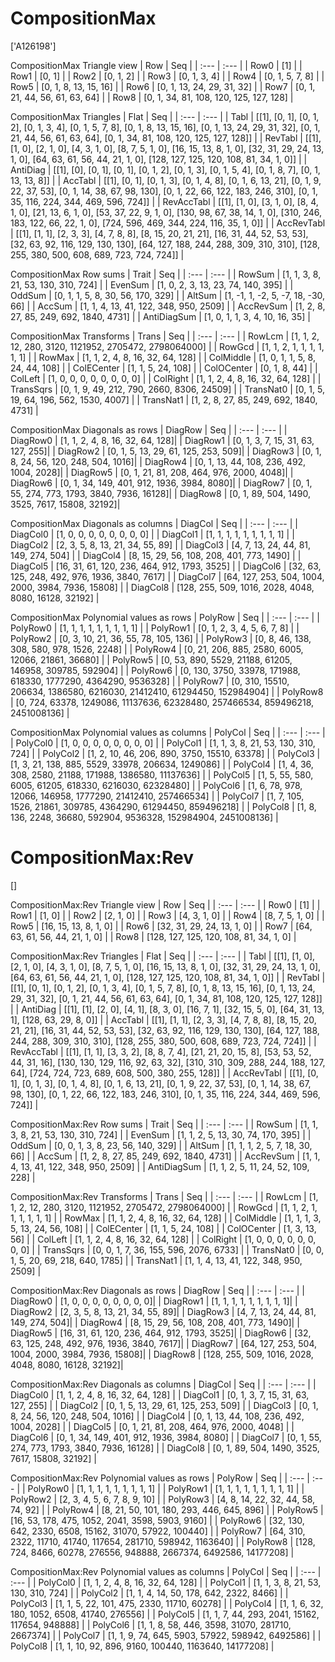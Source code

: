 # CompositionMax
['A126198']

CompositionMax Triangle view
|  Row   |  Seq   |
| :---   |  :---  |
| Row0 | [1] |
| Row1 | [0, 1] |
| Row2 | [0, 1, 2] |
| Row3 | [0, 1, 3, 4] |
| Row4 | [0, 1, 5, 7, 8] |
| Row5 | [0, 1, 8, 13, 15, 16] |
| Row6 | [0, 1, 13, 24, 29, 31, 32] |
| Row7 | [0, 1, 21, 44, 56, 61, 63, 64] |
| Row8 | [0, 1, 34, 81, 108, 120, 125, 127, 128] |

CompositionMax Triangles
| Flat       |  Seq  |
| :---       | :---  |
| Tabl       | [[1], [0, 1], [0, 1, 2], [0, 1, 3, 4], [0, 1, 5, 7, 8], [0, 1, 8, 13, 15, 16], [0, 1, 13, 24, 29, 31, 32], [0, 1, 21, 44, 56, 61, 63, 64], [0, 1, 34, 81, 108, 120, 125, 127, 128]] |
| RevTabl    | [[1], [1, 0], [2, 1, 0], [4, 3, 1, 0], [8, 7, 5, 1, 0], [16, 15, 13, 8, 1, 0], [32, 31, 29, 24, 13, 1, 0], [64, 63, 61, 56, 44, 21, 1, 0], [128, 127, 125, 120, 108, 81, 34, 1, 0]] |
| AntiDiag   | [[1], [0], [0, 1], [0, 1], [0, 1, 2], [0, 1, 3], [0, 1, 5, 4], [0, 1, 8, 7], [0, 1, 13, 13, 8]] |
| AccTabl    | [[1], [0, 1], [0, 1, 3], [0, 1, 4, 8], [0, 1, 6, 13, 21], [0, 1, 9, 22, 37, 53], [0, 1, 14, 38, 67, 98, 130], [0, 1, 22, 66, 122, 183, 246, 310], [0, 1, 35, 116, 224, 344, 469, 596, 724]] |
| RevAccTabl | [[1], [1, 0], [3, 1, 0], [8, 4, 1, 0], [21, 13, 6, 1, 0], [53, 37, 22, 9, 1, 0], [130, 98, 67, 38, 14, 1, 0], [310, 246, 183, 122, 66, 22, 1, 0], [724, 596, 469, 344, 224, 116, 35, 1, 0]] |
| AccRevTabl | [[1], [1, 1], [2, 3, 3], [4, 7, 8, 8], [8, 15, 20, 21, 21], [16, 31, 44, 52, 53, 53], [32, 63, 92, 116, 129, 130, 130], [64, 127, 188, 244, 288, 309, 310, 310], [128, 255, 380, 500, 608, 689, 723, 724, 724]] |

CompositionMax Row sums
| Trait        |   Seq  |
| :---         |  :---  |
| RowSum       | [1, 1, 3, 8, 21, 53, 130, 310, 724] |
| EvenSum      | [1, 0, 2, 3, 13, 23, 74, 140, 395] |
| OddSum       | [0, 1, 1, 5, 8, 30, 56, 170, 329] |
| AltSum       | [1, -1, 1, -2, 5, -7, 18, -30, 66] |
| AccSum       | [1, 1, 4, 13, 41, 122, 348, 950, 2509] |
| AccRevSum    | [1, 2, 8, 27, 85, 249, 692, 1840, 4731] |
| AntiDiagSum  | [1, 0, 1, 1, 3, 4, 10, 16, 35] |

CompositionMax Transforms
| Trans      |   Seq  |
| :---       |  :---  |
| RowLcm     | [1, 1, 2, 12, 280, 3120, 1121952, 2705472, 2798064000] |
| RowGcd     | [1, 1, 2, 1, 1, 1, 1, 1, 1] |
| RowMax     | [1, 1, 2, 4, 8, 16, 32, 64, 128] |
| ColMiddle  | [1, 0, 1, 1, 5, 8, 24, 44, 108] |
| ColECenter | [1, 1, 5, 24, 108] |
| ColOCenter | [0, 1, 8, 44] |
| ColLeft    | [1, 0, 0, 0, 0, 0, 0, 0, 0] |
| ColRight   | [1, 1, 2, 4, 8, 16, 32, 64, 128] |
| TransSqrs  | [0, 1, 9, 49, 212, 790, 2660, 8306, 24509] |
| TransNat0  | [0, 1, 5, 19, 64, 196, 562, 1530, 4007] |
| TransNat1  | [1, 2, 8, 27, 85, 249, 692, 1840, 4731] |

CompositionMax Diagonals as rows
| DiagRow  |   Seq  |
| :---     |  :---  |
| DiagRow0 | [1, 1, 2, 4, 8, 16, 32, 64, 128]|
| DiagRow1 | [0, 1, 3, 7, 15, 31, 63, 127, 255]|
| DiagRow2 | [0, 1, 5, 13, 29, 61, 125, 253, 509]|
| DiagRow3 | [0, 1, 8, 24, 56, 120, 248, 504, 1016]|
| DiagRow4 | [0, 1, 13, 44, 108, 236, 492, 1004, 2028]|
| DiagRow5 | [0, 1, 21, 81, 208, 464, 976, 2000, 4048]|
| DiagRow6 | [0, 1, 34, 149, 401, 912, 1936, 3984, 8080]|
| DiagRow7 | [0, 1, 55, 274, 773, 1793, 3840, 7936, 16128]|
| DiagRow8 | [0, 1, 89, 504, 1490, 3525, 7617, 15808, 32192]|

CompositionMax Diagonals as columns
| DiagCol  |   Seq  |
| :---     |  :---  |
| DiagCol0 | [1, 0, 0, 0, 0, 0, 0, 0, 0] |
| DiagCol1 | [1, 1, 1, 1, 1, 1, 1, 1, 1] |
| DiagCol2 | [2, 3, 5, 8, 13, 21, 34, 55, 89] |
| DiagCol3 | [4, 7, 13, 24, 44, 81, 149, 274, 504] |
| DiagCol4 | [8, 15, 29, 56, 108, 208, 401, 773, 1490] |
| DiagCol5 | [16, 31, 61, 120, 236, 464, 912, 1793, 3525] |
| DiagCol6 | [32, 63, 125, 248, 492, 976, 1936, 3840, 7617] |
| DiagCol7 | [64, 127, 253, 504, 1004, 2000, 3984, 7936, 15808] |
| DiagCol8 | [128, 255, 509, 1016, 2028, 4048, 8080, 16128, 32192] |

CompositionMax Polynomial values as rows
| PolyRow  |   Seq  |
| :---     |  :---  |
| PolyRow0 | [1, 1, 1, 1, 1, 1, 1, 1, 1] |
| PolyRow1 | [0, 1, 2, 3, 4, 5, 6, 7, 8] |
| PolyRow2 | [0, 3, 10, 21, 36, 55, 78, 105, 136] |
| PolyRow3 | [0, 8, 46, 138, 308, 580, 978, 1526, 2248] |
| PolyRow4 | [0, 21, 206, 885, 2580, 6005, 12066, 21861, 36680] |
| PolyRow5 | [0, 53, 890, 5529, 21188, 61205, 146958, 309785, 592904] |
| PolyRow6 | [0, 130, 3750, 33978, 171988, 618330, 1777290, 4364290, 9536328] |
| PolyRow7 | [0, 310, 15510, 206634, 1386580, 6216030, 21412410, 61294450, 152984904] |
| PolyRow8 | [0, 724, 63378, 1249086, 11137636, 62328480, 257466534, 859496218, 2451008136] |

CompositionMax Polynomial values as columns
| PolyCol  |   Seq  |
| :---     |  :---  |
| PolyCol0 | [1, 0, 0, 0, 0, 0, 0, 0, 0] |
| PolyCol1 | [1, 1, 3, 8, 21, 53, 130, 310, 724] |
| PolyCol2 | [1, 2, 10, 46, 206, 890, 3750, 15510, 63378] |
| PolyCol3 | [1, 3, 21, 138, 885, 5529, 33978, 206634, 1249086] |
| PolyCol4 | [1, 4, 36, 308, 2580, 21188, 171988, 1386580, 11137636] |
| PolyCol5 | [1, 5, 55, 580, 6005, 61205, 618330, 6216030, 62328480] |
| PolyCol6 | [1, 6, 78, 978, 12066, 146958, 1777290, 21412410, 257466534] |
| PolyCol7 | [1, 7, 105, 1526, 21861, 309785, 4364290, 61294450, 859496218] |
| PolyCol8 | [1, 8, 136, 2248, 36680, 592904, 9536328, 152984904, 2451008136] |

# CompositionMax:Rev
[]

CompositionMax:Rev Triangle view
|  Row   |  Seq   |
| :---   |  :---  |
| Row0 | [1] |
| Row1 | [1, 0] |
| Row2 | [2, 1, 0] |
| Row3 | [4, 3, 1, 0] |
| Row4 | [8, 7, 5, 1, 0] |
| Row5 | [16, 15, 13, 8, 1, 0] |
| Row6 | [32, 31, 29, 24, 13, 1, 0] |
| Row7 | [64, 63, 61, 56, 44, 21, 1, 0] |
| Row8 | [128, 127, 125, 120, 108, 81, 34, 1, 0] |

CompositionMax:Rev Triangles
| Flat       |  Seq  |
| :---       | :---  |
| Tabl       | [[1], [1, 0], [2, 1, 0], [4, 3, 1, 0], [8, 7, 5, 1, 0], [16, 15, 13, 8, 1, 0], [32, 31, 29, 24, 13, 1, 0], [64, 63, 61, 56, 44, 21, 1, 0], [128, 127, 125, 120, 108, 81, 34, 1, 0]] |
| RevTabl    | [[1], [0, 1], [0, 1, 2], [0, 1, 3, 4], [0, 1, 5, 7, 8], [0, 1, 8, 13, 15, 16], [0, 1, 13, 24, 29, 31, 32], [0, 1, 21, 44, 56, 61, 63, 64], [0, 1, 34, 81, 108, 120, 125, 127, 128]] |
| AntiDiag   | [[1], [1], [2, 0], [4, 1], [8, 3, 0], [16, 7, 1], [32, 15, 5, 0], [64, 31, 13, 1], [128, 63, 29, 8, 0]] |
| AccTabl    | [[1], [1, 1], [2, 3, 3], [4, 7, 8, 8], [8, 15, 20, 21, 21], [16, 31, 44, 52, 53, 53], [32, 63, 92, 116, 129, 130, 130], [64, 127, 188, 244, 288, 309, 310, 310], [128, 255, 380, 500, 608, 689, 723, 724, 724]] |
| RevAccTabl | [[1], [1, 1], [3, 3, 2], [8, 8, 7, 4], [21, 21, 20, 15, 8], [53, 53, 52, 44, 31, 16], [130, 130, 129, 116, 92, 63, 32], [310, 310, 309, 288, 244, 188, 127, 64], [724, 724, 723, 689, 608, 500, 380, 255, 128]] |
| AccRevTabl | [[1], [0, 1], [0, 1, 3], [0, 1, 4, 8], [0, 1, 6, 13, 21], [0, 1, 9, 22, 37, 53], [0, 1, 14, 38, 67, 98, 130], [0, 1, 22, 66, 122, 183, 246, 310], [0, 1, 35, 116, 224, 344, 469, 596, 724]] |

CompositionMax:Rev Row sums
| Trait        |   Seq  |
| :---         |  :---  |
| RowSum       | [1, 1, 3, 8, 21, 53, 130, 310, 724] |
| EvenSum      | [1, 1, 2, 5, 13, 30, 74, 170, 395] |
| OddSum       | [0, 0, 1, 3, 8, 23, 56, 140, 329] |
| AltSum       | [1, 1, 1, 2, 5, 7, 18, 30, 66] |
| AccSum       | [1, 2, 8, 27, 85, 249, 692, 1840, 4731] |
| AccRevSum    | [1, 1, 4, 13, 41, 122, 348, 950, 2509] |
| AntiDiagSum  | [1, 1, 2, 5, 11, 24, 52, 109, 228] |

CompositionMax:Rev Transforms
| Trans      |   Seq  |
| :---       |  :---  |
| RowLcm     | [1, 1, 2, 12, 280, 3120, 1121952, 2705472, 2798064000] |
| RowGcd     | [1, 1, 2, 1, 1, 1, 1, 1, 1] |
| RowMax     | [1, 1, 2, 4, 8, 16, 32, 64, 128] |
| ColMiddle  | [1, 1, 1, 3, 5, 13, 24, 56, 108] |
| ColECenter | [1, 1, 5, 24, 108] |
| ColOCenter | [1, 3, 13, 56] |
| ColLeft    | [1, 1, 2, 4, 8, 16, 32, 64, 128] |
| ColRight   | [1, 0, 0, 0, 0, 0, 0, 0, 0] |
| TransSqrs  | [0, 0, 1, 7, 36, 155, 596, 2076, 6733] |
| TransNat0  | [0, 0, 1, 5, 20, 69, 218, 640, 1785] |
| TransNat1  | [1, 1, 4, 13, 41, 122, 348, 950, 2509] |

CompositionMax:Rev Diagonals as rows
| DiagRow  |   Seq  |
| :---     |  :---  |
| DiagRow0 | [1, 0, 0, 0, 0, 0, 0, 0, 0]|
| DiagRow1 | [1, 1, 1, 1, 1, 1, 1, 1, 1]|
| DiagRow2 | [2, 3, 5, 8, 13, 21, 34, 55, 89]|
| DiagRow3 | [4, 7, 13, 24, 44, 81, 149, 274, 504]|
| DiagRow4 | [8, 15, 29, 56, 108, 208, 401, 773, 1490]|
| DiagRow5 | [16, 31, 61, 120, 236, 464, 912, 1793, 3525]|
| DiagRow6 | [32, 63, 125, 248, 492, 976, 1936, 3840, 7617]|
| DiagRow7 | [64, 127, 253, 504, 1004, 2000, 3984, 7936, 15808]|
| DiagRow8 | [128, 255, 509, 1016, 2028, 4048, 8080, 16128, 32192]|

CompositionMax:Rev Diagonals as columns
| DiagCol  |   Seq  |
| :---     |  :---  |
| DiagCol0 | [1, 1, 2, 4, 8, 16, 32, 64, 128] |
| DiagCol1 | [0, 1, 3, 7, 15, 31, 63, 127, 255] |
| DiagCol2 | [0, 1, 5, 13, 29, 61, 125, 253, 509] |
| DiagCol3 | [0, 1, 8, 24, 56, 120, 248, 504, 1016] |
| DiagCol4 | [0, 1, 13, 44, 108, 236, 492, 1004, 2028] |
| DiagCol5 | [0, 1, 21, 81, 208, 464, 976, 2000, 4048] |
| DiagCol6 | [0, 1, 34, 149, 401, 912, 1936, 3984, 8080] |
| DiagCol7 | [0, 1, 55, 274, 773, 1793, 3840, 7936, 16128] |
| DiagCol8 | [0, 1, 89, 504, 1490, 3525, 7617, 15808, 32192] |

CompositionMax:Rev Polynomial values as rows
| PolyRow  |   Seq  |
| :---     |  :---  |
| PolyRow0 | [1, 1, 1, 1, 1, 1, 1, 1, 1] |
| PolyRow1 | [1, 1, 1, 1, 1, 1, 1, 1, 1] |
| PolyRow2 | [2, 3, 4, 5, 6, 7, 8, 9, 10] |
| PolyRow3 | [4, 8, 14, 22, 32, 44, 58, 74, 92] |
| PolyRow4 | [8, 21, 50, 101, 180, 293, 446, 645, 896] |
| PolyRow5 | [16, 53, 178, 475, 1052, 2041, 3598, 5903, 9160] |
| PolyRow6 | [32, 130, 642, 2330, 6508, 15162, 31070, 57922, 100440] |
| PolyRow7 | [64, 310, 2322, 11710, 41740, 117654, 281710, 598942, 1163640] |
| PolyRow8 | [128, 724, 8466, 60278, 276556, 948888, 2667374, 6492586, 14177208] |

CompositionMax:Rev Polynomial values as columns
| PolyCol  |   Seq  |
| :---     |  :---  |
| PolyCol0 | [1, 1, 2, 4, 8, 16, 32, 64, 128] |
| PolyCol1 | [1, 1, 3, 8, 21, 53, 130, 310, 724] |
| PolyCol2 | [1, 1, 4, 14, 50, 178, 642, 2322, 8466] |
| PolyCol3 | [1, 1, 5, 22, 101, 475, 2330, 11710, 60278] |
| PolyCol4 | [1, 1, 6, 32, 180, 1052, 6508, 41740, 276556] |
| PolyCol5 | [1, 1, 7, 44, 293, 2041, 15162, 117654, 948888] |
| PolyCol6 | [1, 1, 8, 58, 446, 3598, 31070, 281710, 2667374] |
| PolyCol7 | [1, 1, 9, 74, 645, 5903, 57922, 598942, 6492586] |
| PolyCol8 | [1, 1, 10, 92, 896, 9160, 100440, 1163640, 14177208] |

